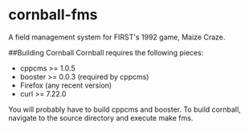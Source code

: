 # cornball-fms
A field management system for FIRST's 1992 game, Maize Craze.

##Building Cornball
Cornball requires the following pieces:
* cppcms >= 1.0.5
* booster >= 0.0.3 (required by cppcms)
* Firefox (any recent version)
* curl >= 7.22.0

You will probably have to build cppcms and booster.
To build cornball, navigate to the source directory and execute make fms.

